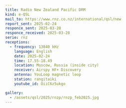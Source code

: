```yaml
---
title: Radio New Zealand Pacific DRM
kind: e-QSL
mail_to: https://www.rnz.co.nz/international/qsl/new
report_sent: 2025-02-24
responce_sent: 2025-03-28
responce_received: 2025-03-28
serie: rnz
receptions:
  - frequency: 13840 kHz
    language: English
    date: 2025-02-24
    time: 17.55-18.49
    location: Moscow, Russia (inside city)
    receiver: Airspy HF+ Discovery
    antenna: YouLoop magnetic loop
    station: rangitaiki
    youtube_id: OiiC6z5ukgo

gallery:
  - /assets/qsl/2025/rnzp/rnzp_feb2025.jpg
---
```

